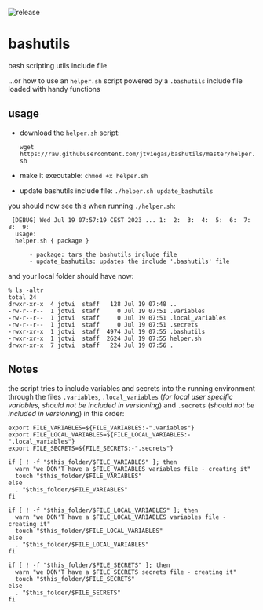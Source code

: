 ![release](https://github.com/jtviegas/bashutils/workflows/release/badge.svg?branch=master)
# bashutils
bash scripting utils include file 

...or how to use an `helper.sh` script powered by a `.bashutils` include file loaded with handy functions

## usage

* download the `helper.sh` 
    script:
    
    `wget https://raw.githubusercontent.com/jtviegas/bashutils/master/helper.sh`
* make it executable: `chmod +x helper.sh`
* update bashutils include file: `./helper.sh update_bashutils`


you should now see this when running `./helper.sh`:
```
 [DEBUG] Wed Jul 19 07:57:19 CEST 2023 ... 1:  2:  3:  4:  5:  6:  7:  8:  9:
  usage:
  helper.sh { package }

      - package: tars the bashutils include file
      - update_bashutils: updates the include '.bashutils' file
```   

and your local folder should have now:
```
% ls -altr
total 24
drwxr-xr-x  4 jotvi  staff   128 Jul 19 07:48 ..
-rw-r--r--  1 jotvi  staff     0 Jul 19 07:51 .variables
-rw-r--r--  1 jotvi  staff     0 Jul 19 07:51 .local_variables
-rw-r--r--  1 jotvi  staff     0 Jul 19 07:51 .secrets
-rwxr-xr-x  1 jotvi  staff  4974 Jul 19 07:55 .bashutils
-rwxr-xr-x  1 jotvi  staff  2624 Jul 19 07:55 helper.sh
drwxr-xr-x  7 jotvi  staff   224 Jul 19 07:56 .
```
## Notes

the script tries to include variables and secrets into the running environment through the files `.variables`, `.local_variables` (_for local user specific variables, should not be included in versioning_) and `.secrets` (_should not be included in versioning_) in this order:
```
export FILE_VARIABLES=${FILE_VARIABLES:-".variables"}
export FILE_LOCAL_VARIABLES=${FILE_LOCAL_VARIABLES:-".local_variables"}
export FILE_SECRETS=${FILE_SECRETS:-".secrets"}

if [ ! -f "$this_folder/$FILE_VARIABLES" ]; then
  warn "we DON'T have a $FILE_VARIABLES variables file - creating it"
  touch "$this_folder/$FILE_VARIABLES"
else
  . "$this_folder/$FILE_VARIABLES"
fi

if [ ! -f "$this_folder/$FILE_LOCAL_VARIABLES" ]; then
  warn "we DON'T have a $FILE_LOCAL_VARIABLES variables file - creating it"
  touch "$this_folder/$FILE_LOCAL_VARIABLES"
else
  . "$this_folder/$FILE_LOCAL_VARIABLES"
fi

if [ ! -f "$this_folder/$FILE_SECRETS" ]; then
  warn "we DON'T have a $FILE_SECRETS secrets file - creating it"
  touch "$this_folder/$FILE_SECRETS"
else
  . "$this_folder/$FILE_SECRETS"
fi
``` 
